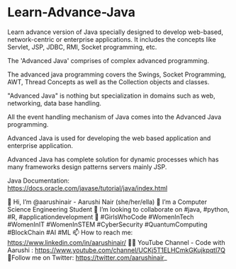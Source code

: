 # Learn-Advance-Java
Learn advance version of Java specially designed to develop web-based, network-centric or enterprise applications. It includes the concepts like Servlet, JSP, JDBC, RMI, Socket programming, etc.

The 'Advanced Java' comprises of complex advanced programming.

The advanced java programming covers the Swings, Socket Programming, AWT, Thread Concepts as well as the Collection objects and classes.

"Advanced Java" is nothing but specialization in domains such as web, networking, data base handling.

All the event handling mechanism of Java comes into the Advanced Java programming.

Advanced Java is used for developing the web based application and enterprise application.

Advanced Java has complete solution for dynamic processes which has many frameworks design patterns servers mainly JSP.

Java Documentation: https://docs.oracle.com/javase/tutorial/java/index.html










👋 Hi, I’m @aarushinair - Aarushi Nair (she/her/ella)
👀 I’m a Computer Science Engineering Student
💞️ I’m looking to collaborate on #java, #python, #R, #applicationdevelopment
🌱 #GirlsWhoCode #WomenInTech #WomenInIT #WomenInSTEM #CyberSecurity #QuantumComputing #BlockChain #AI #ML
📫 How to reach me: https://www.linkedin.com/in/aarushinair/
👩‍🏫 YouTube Channel - Code with Aarushi : https://www.youtube.com/channel/UCKj5T1ELHCmkGKujkpqtl7Q
🙋‍ Follow me on Twitter: https://twitter.com/aarushinair_
